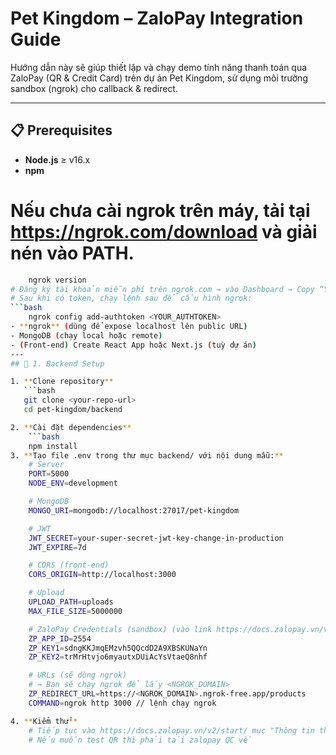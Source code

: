 # Pet Kingdom – ZaloPay Integration Guide

Hướng dẫn này sẽ giúp thiết lập và chạy demo tính năng thanh toán qua ZaloPay (QR & Credit Card) trên dự án Pet Kingdom, sử dụng môi trường sandbox (ngrok) cho callback & redirect.

---

## 📋 Prerequisites

- **Node.js** ≥ v16.x  
- **npm**
# Nếu chưa cài ngrok trên máy, tải tại https://ngrok.com/download và giải nén vào PATH.
```bash
    ngrok version
# Đăng ký tài khoản miễn phí trên ngrok.com → vào Dashboard → Copy “Your Authtoken”
# Sau khi có token, chạy lệnh sau để cấu hình ngrok:
```bash
    ngrok config add-authtoken <YOUR_AUTHTOKEN>
- **ngrok** (dùng để expose localhost lên public URL) 
- MongoDB (chạy local hoặc remote)  
- (Front-end) Create React App hoặc Next.js (tuỳ dự án)
---
## 🔧 1. Backend Setup

1. **Clone repository**  
   ```bash
   git clone <your-repo-url>
   cd pet-kingdom/backend

2. **Cài đặt dependencies**
    ```bash
    npm install
3. **Tạo file .env trong thư mục backend/ với nội dung mẫu:**
    # Server
    PORT=5000
    NODE_ENV=development

    # MongoDB
    MONGO_URI=mongodb://localhost:27017/pet-kingdom

    # JWT
    JWT_SECRET=your-super-secret-jwt-key-change-in-production
    JWT_EXPIRE=7d

    # CORS (front-end)
    CORS_ORIGIN=http://localhost:3000

    # Upload
    UPLOAD_PATH=uploads
    MAX_FILE_SIZE=5000000

    # ZaloPay Credentials (sandbox) (vào link https://docs.zalopay.vn/v2/start/ để lấy 3 trường này)
    ZP_APP_ID=2554
    ZP_KEY1=sdngKKJmqEMzvh5QQcdD2A9XBSKUNaYn
    ZP_KEY2=trMrHtvjo6myautxDUiAcYsVtaeQ8nhf

    # URLs (sẽ dùng ngrok)
    # → Bạn sẽ chạy ngrok để lấy <NGROK_DOMAIN>
    ZP_REDIRECT_URL=https://<NGROK_DOMAIN>.ngrok-free.app/products
    COMMAND=ngrok http 3000 // lệnh chạy ngrok

4. **Kiểm thử**
    # Tiếp tục vào https://docs.zalopay.vn/v2/start/ mục "Thông tin thẻ ngân hàng - sử dụng cho việc test tích hợp Cổng ZaloPay" để test phần Credit Card
    # Nếu muốn test QR thì phải tải zalopay QC về



